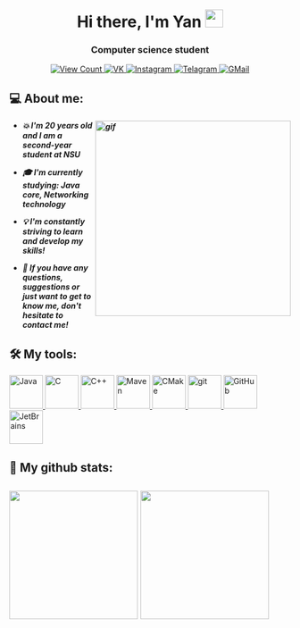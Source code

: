 <h1 align="center">Hi there, I'm Yan</a> 
<img src="https://github.com/blackcater/blackcater/raw/main/images/Hi.gif" height="32"/></h1>
<h3 align="center">Computer science student</h3>

<p align="center">
    <a href="http://papertoilet.com/">
        <img
            src="https://komarev.com/ghpvc/?username=ykhdr&style=for-the-badge&color=00AA00"
            alt="View Count"
            title="View count (click for something interesting)">
    </a>
    <a href="https://vk.com/yan.khudorozhkov/">
        <img
            src="https://img.shields.io/badge/-Vkontakte-1155ba?style=for-the-badge&logo=Vk"
            title="VK"
            alt="VK">
    </a>
    <a href="https://instagram.com/yanuulya_/">
        <img
            src="https://img.shields.io/badge/Instagram-%23E4405F.svg?style=for-the-badge&logo=Instagram&logoColor=white"
            title="Instagram"
            alt="Instagram">
    </a>
    <a href="https://t.me/ykhdr/">
        <img
            src="https://img.shields.io/badge/Telegram-2CA5E0?style=for-the-badge&logo=telegram&logoColor=white"
            title="Telegram"
            alt="Telagram">
    </a>
    <a href="mailto:y.khudorozhkov@g.nsu.ru">
        <img
            src="https://img.shields.io/badge/Gmail-D14836?style=for-the-badge&logo=gmail&logoColor=white"
            title="GMail"
            alt="GMail">
    </a>
</p>
<p align="center">
  
  
  <h2>💻 About me:</h2>
  <h5>
    <img 
       src="https://raw.githubusercontent.com/abhisheknaiidu/abhisheknaiidu/master/code.gif"
       height="350px"
       align="right"
       alt="gif" >
     <ul>
        <li>💥 I'm 20 years old and I am a second-year student at NSU<p></li>
         <li>🎓 I'm currently studying: <b>Java core</b>, <b>Networking technology</b><p> </li>
        <li>💡 I'm constantly striving to learn and develop my skills!<p></li>
        <li>📨 If you have any questions, suggestions or just want to get to know me, don't hesitate to contact me!<p></li> 
    </ul>
  </h5>
  
</p>

<p align="center">
  
  <h2>🛠 My tools:</h2>
  <a href="https://oracle.com/ru/java/">
    <img
        src="https://skillicons.dev/icons?i=java"
        title="Java"
        alt="Java"
        height="60px">
  </a>
  <a href="https://iso.org/">
    <img
        src="https://user-images.githubusercontent.com/90527574/230726366-32827d1f-021a-40ed-9572-b9313311fb6e.svg"
        title="C"
        alt="C"
        height="60px">
  </a>
  <a href="https://isocpp.org/">
    <img
        src="https://user-images.githubusercontent.com/90527574/230726381-9ed4191b-2a7d-4398-a09f-0b3561d8082c.svg"
        title="C++"
        alt="C++"
        height="60px">
  </a>
  <a href="https://maven.apache.org/">
    <img
        src="https://skillicons.dev/icons?i=maven"
        title="Maven"
        alt="Maven"
        height="60px">
  </a>
  <a href="https://cmake.org/">
    <img
        src="https://skillicons.dev/icons?i=cmake"
        title="CMake"
        alt="CMake"
        height="60px">
  </a>
  <a href="https://git-scm.com/">
    <img
        src="https://user-images.githubusercontent.com/90527574/230726524-9aaa426e-c76d-4b6c-bd12-60c8bbb3c193.svg"
        title="Git"
        alt="git"
        height="60px">
  </a>
  <a href="https://github.com/">
    <img
        src="https://skillicons.dev/icons?i=github"
        title="GitHub"
        alt="GitHub"
        height="60px">
  </a>
  <a href="https://www.jetbrains.com/">
    <img
        src="https://user-images.githubusercontent.com/90527574/230726548-3ba069be-a8d8-48db-b322-4b4bb691746a.svg"
        title="JetBrains"
        alt="JetBrains"
        height="60px">
  </a>
</p>

<p align="center">
  <h2>🪪 My github stats:<h2>
    <img
         src="https://github-readme-stats.vercel.app/api?username=ykhdr&show_icons=true&theme=white" 
         height="230px"
         align="center">
    <img
         src="https://github-readme-stats.vercel.app/api/top-langs/?username=ykhdr&layout=compact"
         height="230px"
         align="center">
</p>

